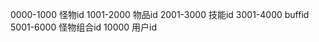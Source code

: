 0000-1000   怪物id
1001-2000   物品id
2001-3000   技能id
3001-4000   buffid
5001-6000   怪物组合id
10000       用户id